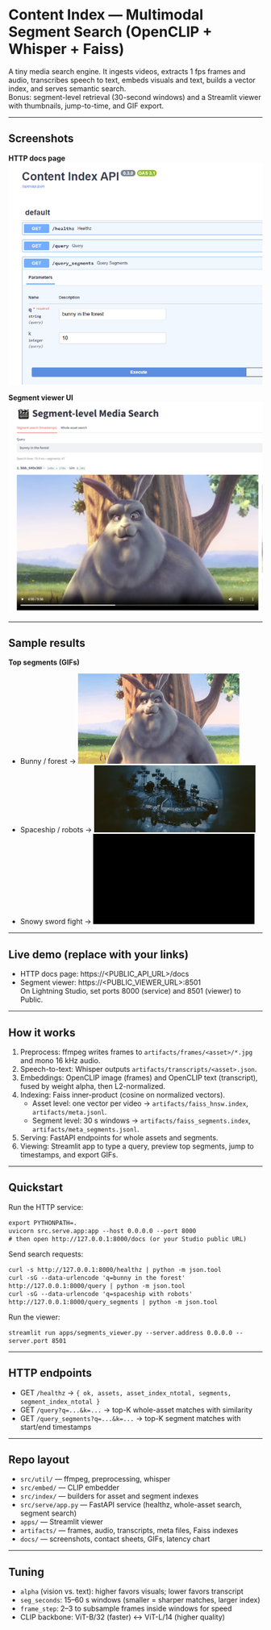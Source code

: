 # Content Index — Multimodal Segment Search (OpenCLIP + Whisper + Faiss)

A tiny media search engine. It ingests videos, extracts 1 fps frames and audio, transcribes speech to text, embeds visuals and text, builds a vector index, and serves semantic search.  
Bonus: segment-level retrieval (30-second windows) and a Streamlit viewer with thumbnails, jump-to-time, and GIF export.

---

## Screenshots

**HTTP docs page**
![HTTP docs](docs/api.PNG)

**Segment viewer UI**
![Segment viewer](docs/viewer.PNG)

---

## Sample results

**Top segments (GIFs)**
- Bunny / forest → ![bunny](docs/seg_bunny.gif)
- Spaceship / robots → ![robots](docs/seg_robots.gif)
- Snowy sword fight → ![snowy](docs/seg_snowy.gif)


---

## Live demo (replace with your links)

- HTTP docs page: https://\<PUBLIC_API_URL\>/docs  
- Segment viewer: https://\<PUBLIC_VIEWER_URL\>:8501  
On Lightning Studio, set ports 8000 (service) and 8501 (viewer) to Public.

---

## How it works

1. Preprocess: ffmpeg writes frames to `artifacts/frames/<asset>/*.jpg` and mono 16 kHz audio.
2. Speech-to-text: Whisper outputs `artifacts/transcripts/<asset>.json`.
3. Embeddings: OpenCLIP image (frames) and OpenCLIP text (transcript), fused by weight alpha, then L2-normalized.
4. Indexing: Faiss inner-product (cosine on normalized vectors).
   - Asset level: one vector per video → `artifacts/faiss_hnsw.index`, `artifacts/meta.jsonl`.
   - Segment level: 30 s windows → `artifacts/faiss_segments.index`, `artifacts/meta_segments.jsonl`.
5. Serving: FastAPI endpoints for whole assets and segments.
6. Viewing: Streamlit app to type a query, preview top segments, jump to timestamps, and export GIFs.

---

## Quickstart

Run the HTTP service:
    
    export PYTHONPATH=.
    uvicorn src.serve.app:app --host 0.0.0.0 --port 8000
    # then open http://127.0.0.1:8000/docs (or your Studio public URL)

Send search requests:
    
    curl -s http://127.0.0.1:8000/healthz | python -m json.tool
    curl -sG --data-urlencode 'q=bunny in the forest' http://127.0.0.1:8000/query | python -m json.tool
    curl -sG --data-urlencode 'q=spaceship with robots' http://127.0.0.1:8000/query_segments | python -m json.tool

Run the viewer:
    
    streamlit run apps/segments_viewer.py --server.address 0.0.0.0 --server.port 8501

---

## HTTP endpoints

- GET `/healthz` → `{ ok, assets, asset_index_ntotal, segments, segment_index_ntotal }`
- GET `/query?q=...&k=...` → top-K whole-asset matches with similarity
- GET `/query_segments?q=...&k=...` → top-K segment matches with start/end timestamps

---

## Repo layout

- `src/util/` — ffmpeg, preprocessing, whisper
- `src/embed/` — CLIP embedder
- `src/index/` — builders for asset and segment indexes
- `src/serve/app.py` — FastAPI service (healthz, whole-asset search, segment search)
- `apps/` — Streamlit viewer
- `artifacts/` — frames, audio, transcripts, meta files, Faiss indexes
- `docs/` — screenshots, contact sheets, GIFs, latency chart

---

## Tuning

- `alpha` (vision vs. text): higher favors visuals; lower favors transcript
- `seg_seconds`: 15–60 s windows (smaller = sharper matches, larger index)
- `frame_step`: 2–3 to subsample frames inside windows for speed
- CLIP backbone: ViT-B/32 (faster) ↔ ViT-L/14 (higher quality)


